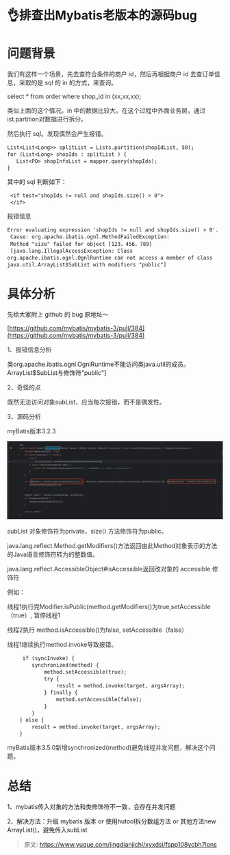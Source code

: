 # 👌排查出Mybatis老版本的源码bug

# <font style="color:rgba(0, 0, 0, 0.85);">问题背景</font>
<font style="color:rgb(47, 48, 52);">我们有这样一个场景，先去查符合条件的商户 id，然后再根据商户 id 去查订单信息，采取的是 sql 的 in 的方式，来查询。</font>

<font style="color:rgb(47, 48, 52);">select * from order where shop_id in (xx,xx,xx);</font>

<font style="color:rgb(47, 48, 52);">类似上面的这个情况。in 中的数据比较大。在这个过程中外面业务层，通过ist.partition对数据进行拆分。</font>

<font style="color:rgb(47, 48, 52);">然后执行 sql。发现偶然会产生报错。</font>

```plain
List<List<Long>> splitList = Lists.partition(shopIdList, 50);
for (List<Long> shopIds : splitList ) {
   List<PO> shopInfoList = mapper.query(shopIds);
}
```

其中的 sql 判断如下：

```plain
 <if test="shopIds != null and shopIds.size() > 0">
 </if>
```

<font style="color:rgb(47, 48, 52);">报错信息</font>

```plain
Error evaluating expression 'shopIds != null and shopIds.size() > 0'. 
 Cause: org.apache.ibatis.ognl.MethodFailedException: 
 Method "size" failed for object [123，456，789] 
 [java.lang.IllegalAccessException: Class org.apache.ibatis.ognl.OgnlRuntime can not access a member of class java.util.ArrayList$SubList with modifiers "public"]
```

# <font style="color:rgba(0, 0, 0, 0.85);">具体分析</font><font style="color:rgb(47, 48, 52);"></font>
先给大家附上 github 的 bug 原地址～

[https://github.com/mybatis/mybatis-3/pull/384](https://github.com/mybatis/mybatis-3/pull/384)

<font style="color:rgb(47, 48, 52);">1、报错信息分析</font>

类org.apache.ibatis.ognl.OgnlRuntime不能访问类java.util的成员。ArrayList$SubList与修饰符"public"]

<font style="color:rgb(47, 48, 52);">2、奇怪的点</font>

<font style="color:rgb(47, 48, 52);">既然无法访问对象subList，应当每次报错，而不是偶发性。</font>

<font style="color:rgb(47, 48, 52);">3、源码分析</font>

<font style="color:rgb(47, 48, 52);">myBatis版本3.2.3</font>

![1718345710243-7305b682-05f4-4100-825c-852cc1a6a0f8.png](./img/bzr178epZF9lRzC-/1718345710243-7305b682-05f4-4100-825c-852cc1a6a0f8-921020.png)

<font style="color:rgb(47, 48, 52);">  
</font><font style="color:rgb(47, 48, 52);">subList 对象修饰符为private，size() 方法修饰符为public。</font>

<font style="color:rgb(47, 48, 52);">java.lang.reflect.Method.getModifiers()方法返回由此Method对象表示的方法的Java语言修饰符转为的整数值。</font>

<font style="color:rgb(47, 48, 52);">java.lang.reflect.AccessibleObject#isAccessible返回改对象的 accessible 修饰符</font>

<font style="color:rgb(47, 48, 52);">例如：</font>

<font style="color:rgb(47, 48, 52);">线程1执行完Modifier.isPublic(method.getModifiers()为true,setAccessible（true）, 暂停线程1</font>

<font style="color:rgb(47, 48, 52);">线程2执行 method.isAccessible()为false, setAccessible（false）</font>

<font style="color:rgb(47, 48, 52);">线程1继续执行method.invoke导致报错。  
</font>



```plain
     if (syncInvoke) {
        synchronized(method) {
            method.setAccessible(true);
            try {
                result = method.invoke(target, argsArray);
            } finally {
                method.setAccessible(false);
            }
        }
    } else {
        result = method.invoke(target, argsArray);
    }
```

<font style="color:rgb(47, 48, 52);">myBatis版本3.5.0新增synchronized(method)避免线程并发问题，解决这个问题。</font>

# <font style="color:rgba(0, 0, 0, 0.85);">总结</font><font style="color:rgb(47, 48, 52);"></font>
1、mybatis传入对象的方法和类修饰符不一致，会存在并发问题

2、解决方法：升级 mybatis 版本 or 使用hutool拆分数组方法 or 其他方法new ArrayList()，避免传入subList



> 原文: <https://www.yuque.com/jingdianjichi/xyxdsi/fspp108ycbh7lons>